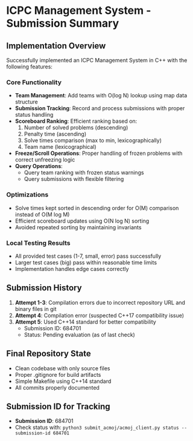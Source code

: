 # ICPC Management System - Submission Summary

## Implementation Overview

Successfully implemented an ICPC Management System in C++ with the following features:

### Core Functionality
- **Team Management**: Add teams with O(log N) lookup using map data structure
- **Submission Tracking**: Record and process submissions with proper status handling
- **Scoreboard Ranking**: Efficient ranking based on:
  1. Number of solved problems (descending)
  2. Penalty time (ascending)
  3. Solve times comparison (max to min, lexicographically)
  4. Team name (lexicographical)
- **Freeze/Scroll Operations**: Proper handling of frozen problems with correct unfreezing logic
- **Query Operations**: 
  - Query team ranking with frozen status warnings
  - Query submissions with flexible filtering

### Optimizations
- Solve times kept sorted in descending order for O(M) comparison instead of O(M log M)
- Efficient scoreboard updates using O(N log N) sorting
- Avoided repeated sorting by maintaining invariants

### Local Testing Results
- All provided test cases (1-7, small, error) pass successfully
- Larger test cases (big) pass within reasonable time limits
- Implementation handles edge cases correctly

## Submission History

1. **Attempt 1-3**: Compilation errors due to incorrect repository URL and binary files in git
2. **Attempt 4**: Compilation error (suspected C++17 compatibility issue)  
3. **Attempt 5**: Used C++14 standard for better compatibility
   - Submission ID: 684701
   - Status: Pending evaluation (as of last check)

## Final Repository State
- Clean codebase with only source files
- Proper .gitignore for build artifacts
- Simple Makefile using C++14 standard
- All commits properly documented

## Submission ID for Tracking
- **Submission ID**: 684701
- Check status with: `python3 submit_acmoj/acmoj_client.py status --submission-id 684701`
